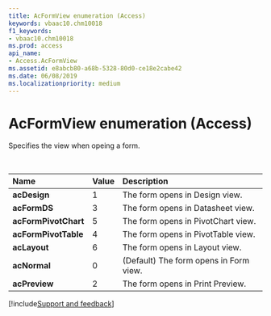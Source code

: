 ```yaml
---
title: AcFormView enumeration (Access)
keywords: vbaac10.chm10018
f1_keywords:
- vbaac10.chm10018
ms.prod: access
api_name:
- Access.AcFormView
ms.assetid: e8abcb80-a68b-5328-80d0-ce18e2cabe42
ms.date: 06/08/2019
ms.localizationpriority: medium
---
```



# AcFormView enumeration (Access)

Specifies the view when opeing a form.

<br/>

|Name|Value|Description|
|:-----|:-----|:-----|
|**acDesign**|1|The form opens in Design view.|
|**acFormDS**|3|The form opens in Datasheet view.|
|**acFormPivotChart**|5|The form opens in PivotChart view.|
|**acFormPivotTable**|4|The form opens in PivotTable view.|
|**acLayout**|6|The form opens in Layout view.|
|**acNormal**|0|(Default) The form opens in Form view.|
|**acPreview**|2|The form opens in Print Preview.|

[!include[Support and feedback](~/includes/feedback-boilerplate.md)]
